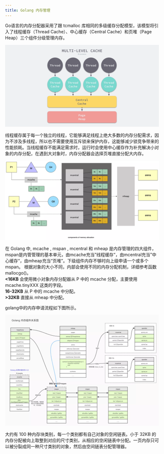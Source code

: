```yaml
---
title: Golang 内存管理
---
```


Go语言的内存分配器采用了跟 tcmalloc 库相同的多级缓存分配模型，该模型将引入了线程缓存（Thread Cache）、中心缓存（Central Cache）和页堆（Page Heap）三个组件分级管理内存。

![多级缓存](/assets/images/posts/multiLevelCache.png)

线程缓存属于每一个独立的线程，它能够满足线程上绝大多数的内存分配需求，因为不涉及多线程，所以也不需要使用互斥锁来保护内存，这能够减少锁竞争带来的性能损耗。当线程缓存不能满足需求时，运行时会使用中心缓存作为补充解决小对象的内存分配，在遇到大对象时，内存分配器会选择页堆直接分配大内存。

![golang内存模型](/assets/images/posts/go-memory.webp)

在 Golang 中, mcache , mspan , mcentral 和 mheap 是内存管理的四大组件，mspan是内管管理的基本单元，由mcache充当”线程缓存“，由mcentral充当”中心缓存“，由mheap充当“页堆”。下级组件内存不够时向上级申请一个或多个mspan。
根据对象的大小不同，内部会使用不同的内存分配机制，详细参考函数 mallocgo()。  
**<16KB**
会使用微小对象内存分配器从 P 中的 mcache 分配，主要使用 mcache.tinyXXX 这类的字段。  
**16-32KB**
从 P 中的 mcache 中分配。  
**>32KB**
直接从 mheap 中分配。

golang中的内存申请流程如下图所示。

![golang内存管理](/assets/images/posts/go-memory-stack.webp)

大约有 100 种内存块类别，每一个类别都有自己对象的空闲链表。小于 32KB 的内存分配被向上取整到对应的尺寸类别，从相应的空闲链表中分配。一页内存只可以被分裂成同一种尺寸类别的对象，然后由空间链表分配管理器。